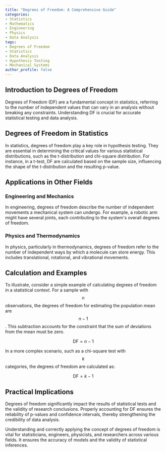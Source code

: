 ```yaml
---
title: "Degrees of Freedom: A Comprehensive Guide"
categories:
- Statistics
- Mathematics
- Engineering
- Physics
- Data Analysis
tags:
- Degrees of Freedom
- Statistics
- Data Analysis
- Hypothesis Testing
- Mechanical Systems
author_profile: false
---
```


## Introduction to Degrees of Freedom

Degrees of Freedom (DF) are a fundamental concept in statistics, referring to the number of independent values that can vary in an analysis without breaking any constraints. Understanding DF is crucial for accurate statistical testing and data analysis.

## Degrees of Freedom in Statistics

In statistics, degrees of freedom play a key role in hypothesis testing. They are essential in determining the critical values for various statistical distributions, such as the t-distribution and chi-square distribution. For instance, in a t-test, DF are calculated based on the sample size, influencing the shape of the t-distribution and the resulting p-value.

## Applications in Other Fields

### Engineering and Mechanics

In engineering, degrees of freedom describe the number of independent movements a mechanical system can undergo. For example, a robotic arm might have several joints, each contributing to the system's overall degrees of freedom.

### Physics and Thermodynamics

In physics, particularly in thermodynamics, degrees of freedom refer to the number of independent ways by which a molecule can store energy. This includes translational, rotational, and vibrational movements.

## Calculation and Examples

To illustrate, consider a simple example of calculating degrees of freedom in a statistical context. For a sample with $$ n $$ observations, the degrees of freedom for estimating the population mean are $$ n - 1 $$. This subtraction accounts for the constraint that the sum of deviations from the mean must be zero.

$$ \text{DF} = n - 1 $$

In a more complex scenario, such as a chi-square test with $$ k $$ categories, the degrees of freedom are calculated as:

$$ \text{DF} = k - 1 $$

## Practical Implications

Degrees of freedom significantly impact the results of statistical tests and the validity of research conclusions. Properly accounting for DF ensures the reliability of p-values and confidence intervals, thereby strengthening the credibility of data analysis.

Understanding and correctly applying the concept of degrees of freedom is vital for statisticians, engineers, physicists, and researchers across various fields. It ensures the accuracy of models and the validity of statistical inferences.
